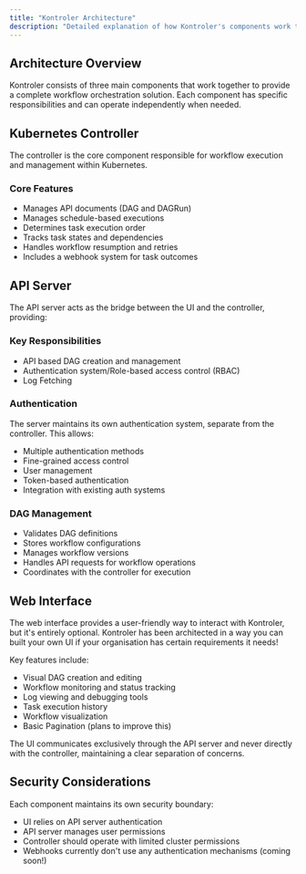```yaml
---
title: "Kontroler Architecture"
description: "Detailed explanation of how Kontroler's components work together"
---
```


## Architecture Overview

Kontroler consists of three main components that work together to provide a complete workflow orchestration solution. Each component has specific responsibilities and can operate independently when needed.


## Kubernetes Controller

The controller is the core component responsible for workflow execution and management within Kubernetes.

### Core Features
- Manages API documents (DAG and DAGRun)
- Manages schedule-based executions
- Determines task execution order
- Tracks task states and dependencies
- Handles workflow resumption and retries
- Includes a webhook system for task outcomes


## API Server

The API server acts as the bridge between the UI and the controller, providing:

### Key Responsibilities
- API based DAG creation and management
- Authentication system/Role-based access control (RBAC)
- Log Fetching

### Authentication
The server maintains its own authentication system, separate from the controller. This allows:
- Multiple authentication methods
- Fine-grained access control
- User management
- Token-based authentication
- Integration with existing auth systems

### DAG Management
- Validates DAG definitions
- Stores workflow configurations
- Manages workflow versions
- Handles API requests for workflow operations
- Coordinates with the controller for execution

## Web Interface

The web interface provides a user-friendly way to interact with Kontroler, but it's entirely optional. Kontroler has been architected in a way you can built your own UI if your organisation has certain requirements it needs!

Key features include:

- Visual DAG creation and editing
- Workflow monitoring and status tracking
- Log viewing and debugging tools
- Task execution history
- Workflow visualization
- Basic Pagination (plans to improve this)

The UI communicates exclusively through the API server and never directly with the controller, maintaining a clear separation of concerns.

## Security Considerations

Each component maintains its own security boundary:
- UI relies on API server authentication
- API server manages user permissions
- Controller should operate with limited cluster permissions
- Webhooks currently don't use any authentication mechanisms (coming soon!)


